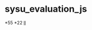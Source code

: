 # sysu_evaluation_js


*55
*22
[ll](https://github.com/CooSei/sysu_evaluation_js/edit/main/README.md)
